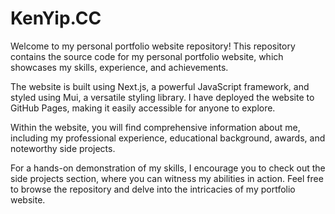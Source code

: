 # KenYip.CC

Welcome to my personal portfolio website repository! This repository contains
the source code for my personal portfolio website, which showcases my skills,
experience, and achievements.

The website is built using Next.js, a powerful JavaScript framework, and styled
using Mui, a versatile styling library. I have deployed the website to GitHub
Pages, making it easily accessible for anyone to explore.

Within the website, you will find comprehensive information about me, including
my professional experience, educational background, awards, and noteworthy side
projects.

For a hands-on demonstration of my skills, I encourage you to check out the side
projects section, where you can witness my abilities in action. Feel free to
browse the repository and delve into the intricacies of my portfolio website.
